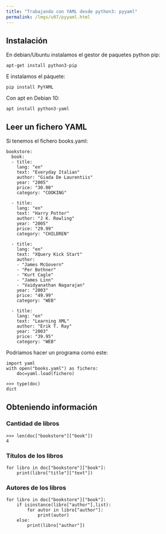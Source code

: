 ```yaml
---
title: "Trabajando con YAML desde python3: pyyaml"
permalink: /lmgs/u07/pyyaml.html
---
```


## Instalación

En debian/Ubuntu instalamos el gestor de paquetes python pip:

	apt-get install python3-pip

E instalamos el páquete:

	pip install PyYAML

Con apt en Debian 10:

	apt install python3-yaml

## Leer un fichero YAML

Si tenemos el fichero books.yaml:

```
bookstore:
  book: 
  - title: 
    lang: "en"
    text: "Everyday Italian"
    author: "Giada De Laurentiis"
    year: "2005"
    price: "30.00"
    category: "COOKING"
    
  - title: 
    lang: "en"
    text: "Harry Potter"
    author: "J K. Rowling"
    year: "2005"
    price: "29.99"
    category: "CHILDREN"
    
  - title: 
    lang: "en"
    text: "XQuery Kick Start"
    author: 
    - "James McGovern"
    - "Per Bothner"
    - "Kurt Cagle"
    - "James Linn"
    - "Vaidyanathan Nagarajan"
    year: "2003"
    price: "49.99"
    category: "WEB"
    
  - title: 
    lang: "en"
    text: "Learning XML"
    author: "Erik T. Ray"
    year: "2003"
    price: "39.95"
    category: "WEB"
```

Podríamos hacer un programa como este:

	import yaml   
	with open("books.yaml") as fichero:
		doc=yaml.load(fichero)

	>>> type(doc)
	dict

## Obteniendo información

### Cantidad de libros

	>>> len(doc["bookstore"]["book"])
	4

### Títulos de los libros

	for libro in doc["bookstore"]["book"]:
   		print(libro["title"]["text"])

### Autores de los libros

	for libro in doc["bookstore"]["book"]:
        if isinstance(libro["author"],list):
            for autor in libro["author"]:
                print(autor)
        else:
            print(libro["author"])

